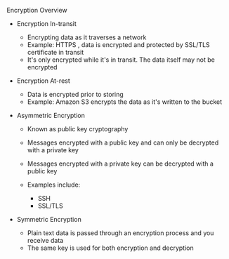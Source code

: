 Encryption Overview

- Encryption In-transit
    
    - Encrypting data as it traverses a network
    - Example: HTTPS , data is encrypted and protected by SSL/TLS certificate in transit
    - It's only encrypted while it's in transit. The data itself may not be encrypted
- Encryption At-rest
    
    - Data is encrypted prior to storing
    - Example: Amazon S3 encrypts the data as it's written to the bucket
- Asymmetric Encryption
    
    - Known as public key cryptography
    - Messages encrypted with a public key and can only be decrypted with a private key
    - Messages encrypted with a private key can be decrypted with a public key
    - Examples include:
        
        - SSH
        - SSL/TLS
- Symmetric Encryption
    
    - Plain text data is passed through an encryption process and you receive data
    - The same key is used for both encryption and decryption